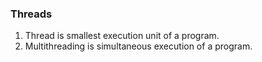 ### Threads 
1. Thread is smallest execution unit of a program.
2. Multithreading is simultaneous execution of a program.